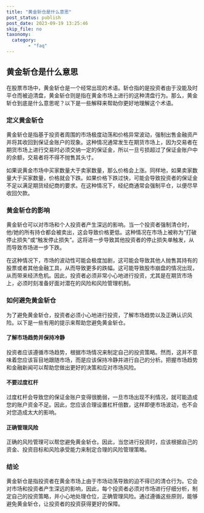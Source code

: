 ```yaml
---
title: "黄金斩仓是什么意思"
post_status: publish
post_date: 2023-09-19 13:25:46
skip_file: no
taxonomy:
  category:
        - "faq"
---
```


## 黄金斩仓是什么意思

在股票市场中，黄金斩仓是一个经常出现的术语。斩仓指的是投资者由于没能及时平仓而被迫清盘，黄金斩仓则是指在黄金市场上进行的这种清盘行为。那么，黄金斩仓到底是什么意思呢？以下是一些解释来帮助你更好地理解这个术语。

### 定义黄金斩仓

黄金斩仓是指基于投资者周围的市场极度动荡和价格异常波动，强制出售金融资产并将其收回到保证金账户的现象。这种情况通常发生在期货市场上，因为交易者在期货市场上进行交易时必须交纳一定的保证金，所以一旦亏损超过了保证金账户中的余额，交易者将不得不抛售其头寸。

如果说黄金市场中买家数量大于卖家数量，那么价格会上涨。同样地，如果卖家数量大于买家数量，价格就会下跌。如果价格下跌过快，可能会导致投资者的保证金不足以满足期货经纪商的要求。在这种情况下，经纪商通常会强制平仓，以便尽早收回欠款。

### 黄金斩仓的影响

黄金斩仓可以对市场和个人投资者产生深远的影响。当一个投资者强制清仓时，他/她的所有持仓都会被卖出，这会导致价格更低。这种情况在市场上被称为“打破停止损失”或“触发停止损失”。这将进一步导致其他投资者的停止损失单触发，从而导致市场进一步下跌。

在这种情况下，市场的波动性可能会极度加剧，这可能会导致其他人抛售其持有的股票或者其他金融工具，从而导致更多的跌幅。这可能导致股市崩盘的情况出现，从而带来经济危机。因此，投资者必须非常小心地进行投资，尤其是在期货市场上，必须时刻准备好面对潜在的风险和风险管理机制。

### 如何避免黄金斩仓

为了避免黄金斩仓，投资者必须小心地进行投资，了解市场趋势以及正确认识风险。以下是一些有用的提示来帮助您避免黄金斩仓。

#### 了解市场趋势并保持冷静

投资者应该遵循市场趋势，根据市场情况来制定自己的投资策略。然而，这并不意味着您应该盲目地跟随市场，而是应该保持冷静并进行自己的分析。把握市场趋势和金融新闻可以帮助您做出更好的决策和应对市场风险。

#### 不要过度杠杆

过度杠杆会导致您的保证金账户变得很脆弱，一旦市场出现不利情况，就可能造成您的账户资金不足。因此，您应该合理设置杠杆倍数，这样即便市场波动，也不会对您造成太大的影响。

#### 正确管理风险

正确的风险管理可以帮您避免黄金斩仓。因此，当您进行投资时，应该根据自己的资金、投资目标和风险承受能力来制定合理的风险管理策略。

### 结论

黄金斩仓是指投资者在黄金市场上由于市场动荡导致的迫不得已的清仓行为。它会对市场和投资者产生深远的影响，因此，每个投资者必须对市场进行仔细分析，制定自己的投资策略，并小心地处理仓位，正确管理风险。通过遵循这些原则，能够避免黄金斩仓，让投资者的投资获得更好的保障。

